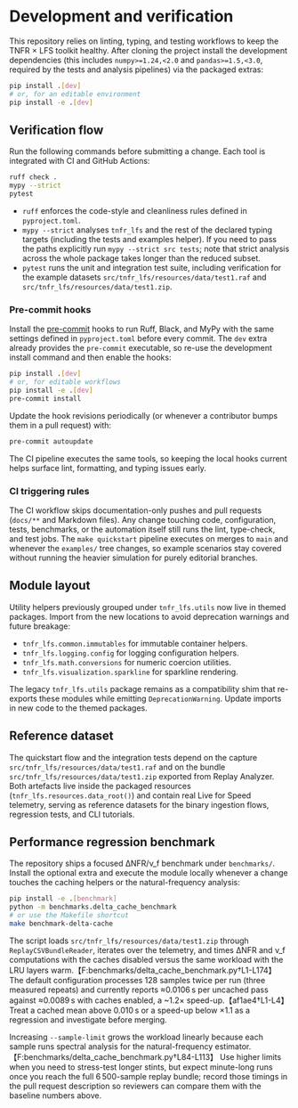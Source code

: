 # Development and verification

This repository relies on linting, typing, and testing workflows to keep the TNFR × LFS toolkit healthy. After cloning the project install the development dependencies (this includes `numpy>=1.24,<2.0` and `pandas>=1.5,<3.0`, required by the tests and analysis pipelines) via the packaged extras:

```bash
pip install .[dev]
# or, for an editable environment
pip install -e .[dev]
```

## Verification flow

Run the following commands before submitting a change. Each tool is integrated with CI and GitHub Actions:

```bash
ruff check .
mypy --strict
pytest
```

- `ruff` enforces the code-style and cleanliness rules defined in `pyproject.toml`.
- `mypy --strict` analyses `tnfr_lfs` and the rest of the declared typing targets (including the tests and examples helper). If you need to pass the paths explicitly run `mypy --strict src tests`; note that strict analysis across the whole package takes longer than the reduced subset.
- `pytest` runs the unit and integration test suite, including verification for the example datasets `src/tnfr_lfs/resources/data/test1.raf` and `src/tnfr_lfs/resources/data/test1.zip`.

### Pre-commit hooks

Install the [pre-commit](https://pre-commit.com) hooks to run Ruff, Black, and MyPy with the same
settings defined in `pyproject.toml` before every commit. The `dev` extra already provides the
`pre-commit` executable, so re-use the development install command and then enable the hooks:

```bash
pip install .[dev]
# or, for editable workflows
pip install -e .[dev]
pre-commit install
```

Update the hook revisions periodically (or whenever a contributor bumps them in a pull request)
with:

```bash
pre-commit autoupdate
```

The CI pipeline executes the same tools, so keeping the local hooks current helps surface lint,
formatting, and typing issues early.

### CI triggering rules

The CI workflow skips documentation-only pushes and pull requests (`docs/**` and Markdown files). Any
change touching code, configuration, tests, benchmarks, or the automation itself still runs the lint,
type-check, and test jobs. The `make quickstart` pipeline executes on merges to `main` and whenever the
`examples/` tree changes, so example scenarios stay covered without running the heavier simulation for
purely editorial branches.


## Module layout

Utility helpers previously grouped under `tnfr_lfs.utils` now live in themed packages. Import from the new locations to avoid deprecation warnings and future breakage:

- `tnfr_lfs.common.immutables` for immutable container helpers.
- `tnfr_lfs.logging.config` for logging configuration helpers.
- `tnfr_lfs.math.conversions` for numeric coercion utilities.
- `tnfr_lfs.visualization.sparkline` for sparkline rendering.

The legacy `tnfr_lfs.utils` package remains as a compatibility shim that re-exports these modules while emitting `DeprecationWarning`. Update imports in new code to the themed packages.

## Reference dataset

The quickstart flow and the integration tests depend on the capture `src/tnfr_lfs/resources/data/test1.raf` and on the bundle `src/tnfr_lfs/resources/data/test1.zip` exported from Replay Analyzer. Both artefacts live inside the packaged resources (`tnfr_lfs.resources.data_root()`) and contain real Live for Speed telemetry, serving as reference datasets for the binary ingestion flows, regression tests, and CLI tutorials.

## Performance regression benchmark

The repository ships a focused ΔNFR/ν_f benchmark under `benchmarks/`. Install the optional
extra and execute the module locally whenever a change touches the caching helpers or the
natural-frequency analysis:

```bash
pip install -e .[benchmark]
python -m benchmarks.delta_cache_benchmark
# or use the Makefile shortcut
make benchmark-delta-cache
```

The script loads `src/tnfr_lfs/resources/data/test1.zip` through `ReplayCSVBundleReader`, iterates over the telemetry,
and times ΔNFR and ν_f computations with the caches disabled versus the same workload with the
LRU layers warm.【F:benchmarks/delta_cache_benchmark.py†L1-L174】 The default configuration processes
128 samples twice per run (three measured repeats) and currently reports ≈0.0106 s per uncached pass
against ≈0.0089 s with caches enabled, a ~1.2× speed-up.【af1ae4†L1-L4】 Treat a cached mean above
0.010 s or a speed-up below ×1.1 as a regression and investigate before merging.

Increasing `--sample-limit` grows the workload linearly because each sample runs spectral analysis
for the natural-frequency estimator.【F:benchmarks/delta_cache_benchmark.py†L84-L113】 Use higher limits
when you need to stress-test longer stints, but expect minute-long runs once you reach the full
6 500-sample replay bundle; record those timings in the pull request description so reviewers can
compare them with the baseline numbers above.
